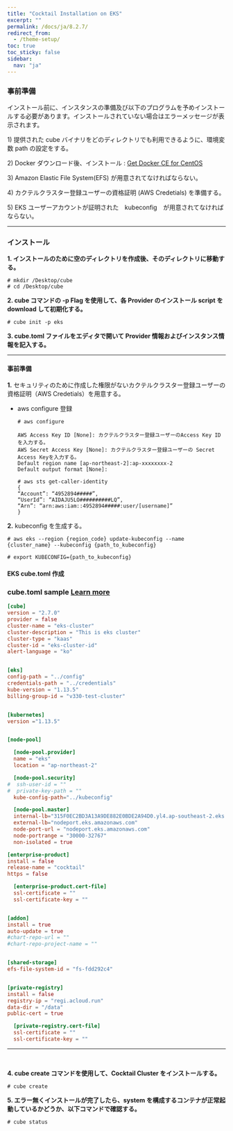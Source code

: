 ```yaml
---
title: "Cocktail Installation on EKS"
excerpt: ""
permalink: /docs/ja/8.2.7/
redirect_from:
  - /theme-setup/
toc: true
toc_sticky: false
sidebar:
  nav: "ja"
---
```


### **事前準備**

インストール前に、インスタンスの準備及び以下のプログラムを予めインストールする必要があります。インストールされていない場合はエラーメッセージが表示されます。

1\) 提供された cube バイナリをどのディレクトリでも利用できるように、環境変数 path の設定をする。

2\) Docker ダウンロード後、インストール : [Get Docker CE for CentOS](https://docs.docker.com/install/linux/docker-ce/centos/)

3\) Amazon Elastic File System(EFS) が用意されてなければならない。

4\) カクテルクラスター登録ユーザーの資格証明 (AWS Credetials) を準備する。  

5\) EKS ユーザーアカウントが証明された　kubeconfig　が用意されてなければならない。  

-----

### **インストール**

**1. インストールのために空のディレクトリを作成後、そのディレクトリに移動する。**

```
# mkdir /Desktop/cube
# cd /Desktop/cube
```

**2. cube コマンドの -p Flag を使用して、各 Provider のインストール script を download して初期化する。**



```
# cube init -p eks
```

**3. cube.toml ファイルをエディタで開いて Provider 情報およびインスタンス情報を記入する。**

-----


#### 事前準備

  **1.** セキュリティのために作成した権限がないカクテルクラスター登録ユーザーの資格証明（AWS Credetials）を用意する。

  * aws configure 登録

    ```
    # aws configure

    AWS Access Key ID [None]: カクテルクラスター登録ユーザーのAccess Key IDを入力する。
    AWS Secret Access Key [None]: カクテルクラスター登録ユーザーの Secret Access Keyを入力する。
    Default region name [ap-northeast-2]:ap-xxxxxxxx-2
    Default output format [None]:

    # aws sts get-caller-identity
    {
    “Account”: “4952894#####”,
    “UserId”: “AIDAJU5LO##########LQ”,
    “Arn”: “arn:aws:iam::4952894#####:user/[username]”
    }
    ```

  **2.** kubeconfig を生成する。

  ```
  # aws eks --region {region_code} update-kubeconfig --name {cluster_name} --kubeconfig {path_to_kubeconfig}

  # export KUBECONFIG={path_to_kubeconfig}
  ```

#### EKS cube.toml 作成

### cube.toml sample [Learn more](../8.2.10) 

```toml
[cube]
version = "2.7.0"
provider = false
cluster-name = "eks-cluster"
cluster-description = "This is eks cluster"
cluster-type = "kaas"
cluster-id = "eks-cluster-id"
alert-language = "ko"


[eks]
config-path = "../config"
credentials-path = "../credentials"
kube-version = "1.13.5"
billing-group-id = "v330-test-cluster"


[kubernetes]
version ="1.13.5"


[node-pool]

  [node-pool.provider]
  name = "eks"
  location = "ap-northeast-2"

  [node-pool.security]
#  ssh-user-id = ""
#  private-key-path = ""
  kube-config-path="../kubeconfig"

  [node-pool.master]
  internal-lb="315F0EC2BD3A13A9DE882E0BDE2A94D0.yl4.ap-southeast-2.eks.amazonaws.com"
  external-lb="nodeport.eks.amazonaws.com"
  node-port-url = "nodeport.eks.amazonaws.com"
  node-portrange = "30000-32767"
  non-isolated = true

[enterprise-product]
install = false
release-name = "cocktail"
https = false

  [enterprise-product.cert-file]
  ssl-certificate = ""
  ssl-certificate-key = ""


[addon]
install = true
auto-update = true
#chart-repo-url = ""
#chart-repo-project-name = ""


[shared-storage]
efs-file-system-id = "fs-fdd292c4"


[private-registry]
install = false
registry-ip = "regi.acloud.run"
data-dir = "/data"
public-cert = true

  [private-registry.cert-file]
  ssl-certificate = ""
  ssl-certificate-key = ""

```



------
<br/>

**4. cube create コマンドを使用して、Cocktail Cluster をインストールする。**

```
# cube create
```

**5. エラー無くインストールが完了したら、system を構成するコンテナが正常起動しているかどうか、以下コマンドで確認する。**

```
# cube status
```
